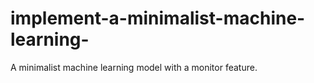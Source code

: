 # implement-a-minimalist-machine-learning-
A minimalist machine learning model with a monitor feature.
